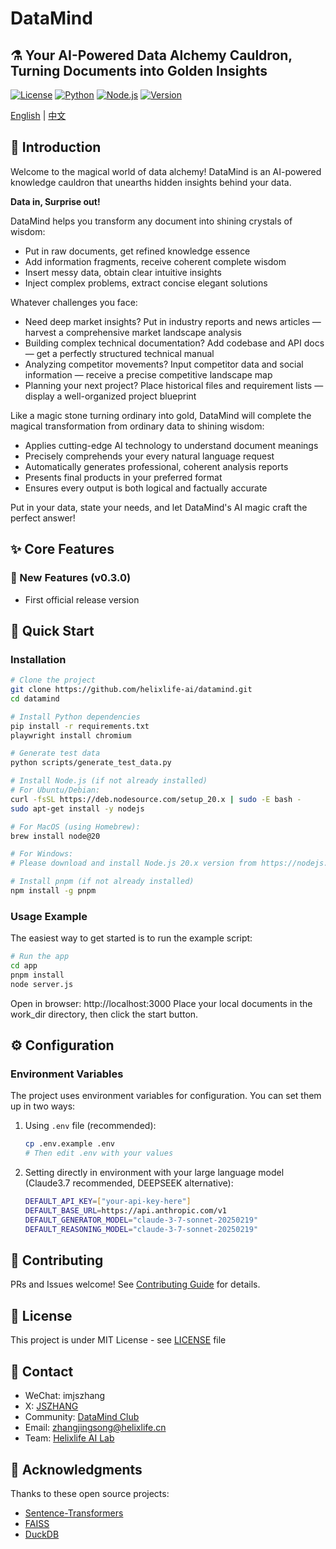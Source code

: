 # DataMind

## ⚗️ Your AI-Powered Data Alchemy Cauldron, Turning Documents into Golden Insights

[![License](https://img.shields.io/badge/license-MIT-blue.svg)](./LICENSE)
[![Python](https://img.shields.io/badge/python-3.8+-blue.svg)](https://www.python.org)
[![Node.js](https://img.shields.io/badge/Node.js-20.x-green.svg)](https://nodejs.org/)
[![Version](https://img.shields.io/badge/version-0.3.0-green.svg)](https://github.com/helixlife-ai/datamind/releases)

[English](README.md) | [中文](docs/README_zh.md)

## 📖 Introduction

Welcome to the magical world of data alchemy! DataMind is an AI-powered knowledge cauldron that unearths hidden insights behind your data.

**Data in, Surprise out!**

DataMind helps you transform any document into shining crystals of wisdom:
- Put in raw documents, get refined knowledge essence
- Add information fragments, receive coherent complete wisdom
- Insert messy data, obtain clear intuitive insights
- Inject complex problems, extract concise elegant solutions

Whatever challenges you face:
- Need deep market insights? Put in industry reports and news articles — harvest a comprehensive market landscape analysis
- Building complex technical documentation? Add codebase and API docs — get a perfectly structured technical manual
- Analyzing competitor movements? Input competitor data and social information — receive a precise competitive landscape map
- Planning your next project? Place historical files and requirement lists — display a well-organized project blueprint

Like a magic stone turning ordinary into gold, DataMind will complete the magical transformation from ordinary data to shining wisdom:
- Applies cutting-edge AI technology to understand document meanings
- Precisely comprehends your every natural language request
- Automatically generates professional, coherent analysis reports
- Presents final products in your preferred format
- Ensures every output is both logical and factually accurate

Put in your data, state your needs, and let DataMind's AI magic craft the perfect answer!

## ✨ Core Features

### 🎨 New Features (v0.3.0)
- First official release version

## 🚀 Quick Start

### Installation

```bash
# Clone the project
git clone https://github.com/helixlife-ai/datamind.git
cd datamind

# Install Python dependencies
pip install -r requirements.txt
playwright install chromium

# Generate test data
python scripts/generate_test_data.py

# Install Node.js (if not already installed)
# For Ubuntu/Debian:
curl -fsSL https://deb.nodesource.com/setup_20.x | sudo -E bash -
sudo apt-get install -y nodejs

# For MacOS (using Homebrew):
brew install node@20

# For Windows:
# Please download and install Node.js 20.x version from https://nodejs.org/en/download/

# Install pnpm (if not already installed)
npm install -g pnpm
```

### Usage Example

The easiest way to get started is to run the example script:

```bash
# Run the app
cd app
pnpm install
node server.js
```
Open in browser: http://localhost:3000
Place your local documents in the work_dir directory, then click the start button.

## ⚙️ Configuration

### Environment Variables

The project uses environment variables for configuration. You can set them up in two ways:

1. Using `.env` file (recommended):
   ```bash
   cp .env.example .env
   # Then edit .env with your values
   ```

2. Setting directly in environment with your large language model (Claude3.7 recommended, DEEPSEEK alternative):
   ```bash
   DEFAULT_API_KEY=["your-api-key-here"]
   DEFAULT_BASE_URL=https://api.anthropic.com/v1
   DEFAULT_GENERATOR_MODEL="claude-3-7-sonnet-20250219"
   DEFAULT_REASONING_MODEL="claude-3-7-sonnet-20250219"
   ```

## 🤝 Contributing

PRs and Issues welcome! See [Contributing Guide](CONTRIBUTING.md) for details.

## 📄 License

This project is under MIT License - see [LICENSE](LICENSE) file

## 👥 Contact

- WeChat: imjszhang
- X: [JSZHANG](https://x.com/imjszhang)
- Community: [DataMind Club](https://datamind.club)
- Email: zhangjingsong@helixlife.cn
- Team: [Helixlife AI Lab](https://github.com/helixlife-ai)

## 🙏 Acknowledgments

Thanks to these open source projects:
- [Sentence-Transformers](https://github.com/UKPLab/sentence-transformers)
- [FAISS](https://github.com/facebookresearch/faiss)
- [DuckDB](https://github.com/duckdb/duckdb)